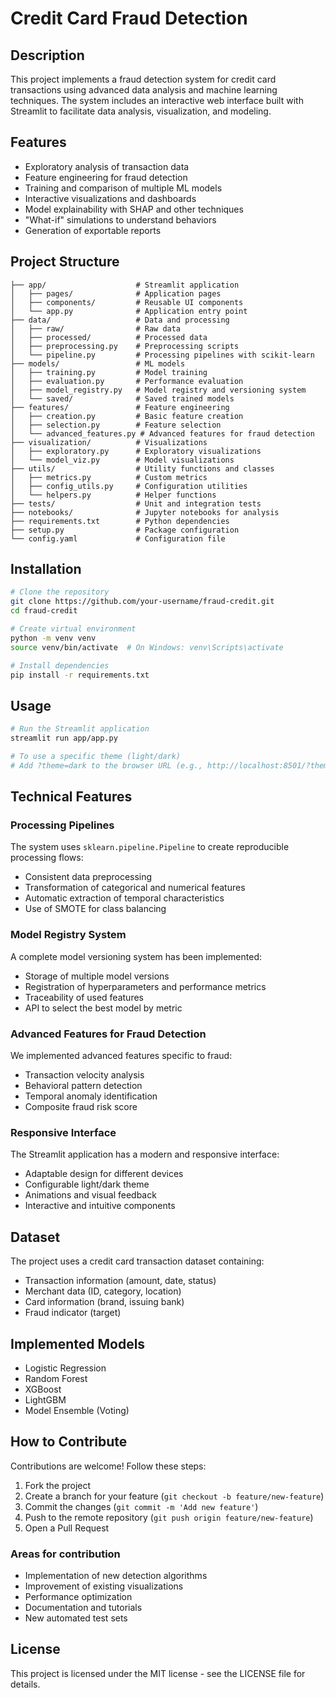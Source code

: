 # Credit Card Fraud Detection

## Description
This project implements a fraud detection system for credit card transactions using advanced data analysis and machine learning techniques. The system includes an interactive web interface built with Streamlit to facilitate data analysis, visualization, and modeling.

## Features
- Exploratory analysis of transaction data
- Feature engineering for fraud detection
- Training and comparison of multiple ML models
- Interactive visualizations and dashboards
- Model explainability with SHAP and other techniques
- "What-if" simulations to understand behaviors
- Generation of exportable reports

## Project Structure
```
├── app/                    # Streamlit application
│   ├── pages/              # Application pages
│   ├── components/         # Reusable UI components
│   └── app.py              # Application entry point
├── data/                   # Data and processing
│   ├── raw/                # Raw data
│   ├── processed/          # Processed data
│   ├── preprocessing.py    # Preprocessing scripts
│   └── pipeline.py         # Processing pipelines with scikit-learn
├── models/                 # ML models
│   ├── training.py         # Model training
│   ├── evaluation.py       # Performance evaluation
│   ├── model_registry.py   # Model registry and versioning system
│   └── saved/              # Saved trained models
├── features/               # Feature engineering
│   ├── creation.py         # Basic feature creation
│   ├── selection.py        # Feature selection
│   └── advanced_features.py # Advanced features for fraud detection
├── visualization/          # Visualizations
│   ├── exploratory.py      # Exploratory visualizations
│   └── model_viz.py        # Model visualizations
├── utils/                  # Utility functions and classes
│   ├── metrics.py          # Custom metrics
│   ├── config_utils.py     # Configuration utilities
│   └── helpers.py          # Helper functions
├── tests/                  # Unit and integration tests
├── notebooks/              # Jupyter notebooks for analysis
├── requirements.txt        # Python dependencies
├── setup.py                # Package configuration
└── config.yaml             # Configuration file
```

## Installation
```bash
# Clone the repository
git clone https://github.com/your-username/fraud-credit.git
cd fraud-credit

# Create virtual environment
python -m venv venv
source venv/bin/activate  # On Windows: venv\Scripts\activate

# Install dependencies
pip install -r requirements.txt
```

## Usage
```bash
# Run the Streamlit application
streamlit run app/app.py

# To use a specific theme (light/dark)
# Add ?theme=dark to the browser URL (e.g., http://localhost:8501/?theme=dark)
```

## Technical Features

### Processing Pipelines
The system uses `sklearn.pipeline.Pipeline` to create reproducible processing flows:
- Consistent data preprocessing
- Transformation of categorical and numerical features
- Automatic extraction of temporal characteristics
- Use of SMOTE for class balancing

### Model Registry System
A complete model versioning system has been implemented:
- Storage of multiple model versions
- Registration of hyperparameters and performance metrics
- Traceability of used features
- API to select the best model by metric

### Advanced Features for Fraud Detection
We implemented advanced features specific to fraud:
- Transaction velocity analysis
- Behavioral pattern detection
- Temporal anomaly identification
- Composite fraud risk score

### Responsive Interface
The Streamlit application has a modern and responsive interface:
- Adaptable design for different devices
- Configurable light/dark theme
- Animations and visual feedback
- Interactive and intuitive components

## Dataset
The project uses a credit card transaction dataset containing:
- Transaction information (amount, date, status)
- Merchant data (ID, category, location)
- Card information (brand, issuing bank)
- Fraud indicator (target)

## Implemented Models
- Logistic Regression
- Random Forest
- XGBoost
- LightGBM
- Model Ensemble (Voting)

## How to Contribute
Contributions are welcome! Follow these steps:

1. Fork the project
2. Create a branch for your feature (`git checkout -b feature/new-feature`)
3. Commit the changes (`git commit -m 'Add new feature'`)
4. Push to the remote repository (`git push origin feature/new-feature`)
5. Open a Pull Request

### Areas for contribution
- Implementation of new detection algorithms
- Improvement of existing visualizations
- Performance optimization
- Documentation and tutorials
- New automated test sets

## License
This project is licensed under the MIT license - see the LICENSE file for details.
